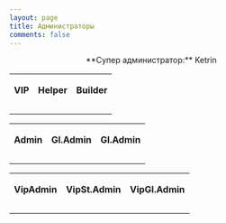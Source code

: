 ```yaml
---
layout: page
title: Администраторы
comments: false
---
```


<script>
window.onload =  function() {
  $.ajax({
      type: "GET",
      url: "https://service.terraria-z.ru/admins.php",
	  dataType: "jsonp",
      success: function(data){
          if(data != ""){
              renderTable(data);
           }
       }
   });
}
function renderTable(data)
{
	$("#vip").append(array2table(data.vip));
	$("#help").append(array2table(data.help));
	$("#builder").append(array2table(data.builder));
	$("#newadmin").append(array2table(data.newadmin));
	$("#admin").append(array2table(data.admin));
	$("#trustedadmin").append(array2table(data.trustedadmin));
	$("#vipadmin").append(array2table(data.vipadmin));
	$("#vipstadmin").append(array2table(data.vipstadmin));
	$("#vipgladmin").append(array2table(data.vipgladmin));
}

function array2table(data)
{
   var tbl_body = "";
    $.each(data, function(k, v) {
		var tbl_row = "<td>"+v+"</td>";
        tbl_body += "<tr>"+tbl_row+"</tr>";                 
    });
    return tbl_body;
}
</script>
<div align="center" markdown="1">
**Супер администратор:** Ketrin
</div>
<div align="center">
<table>
  <tr style="vertical-align: top;">
    <td>
        <table id="vip">
          <caption><b>VIP</b></caption>
        </table>
    </td>
    <td>
        <table id="help">
          <caption><b>Helper</b></caption>
        </table>
    </td>
    <td>
        <table id="builder">
          <caption><b>Builder</b></caption>
        </table>
    </td>
  </tr>
</table>

<table>
  <tr style="vertical-align: top;">
    <td>
        <table id="newadmin">
          <caption><b>Admin</b></caption>
        </table>
    </td>
    <td>
        <table id="admin">
          <caption><b>Gl.Admin</b></caption>
        </table>
    </td>
    <td>
        <table id="trustedadmin">
          <caption><b>Gl.Admin</b></caption>
        </table>
    </td>
  </tr>
</table>

<table>
  <tr style="vertical-align: top;">
    <td>
        <table id="vipadmin">
          <caption><b>VipAdmin</b></caption>
        </table>
    </td>
    <td>
        <table id="vipstadmin">
          <caption><b>VipSt.Admin</b></caption>
        </table>
    </td>
    <td>
        <table id="vipgladmin">
          <caption><b>VipGl.Admin</b></caption>
        </table>
    </td>
  </tr>
</table>
</div>
